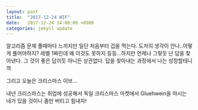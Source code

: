 ```yaml
---
layout: post
title:  "2017-12-24 WIF"
date:   2017-12-24 14:00:00 +0900
categories: jekyll update
---
```



알고리즘 문제 풀때마다 느끼지만 일단 처음부터 겁을 먹는다. 도저히 생각이 안나..어떻게 풀어야하지? 레벨 1짜린데 왜 이것도 못하지 등등...하지만 언제나 그렇듯 난 답을 찾아낸다. 그 것이 좋은 답이듯 아니든 상관없다. 답을 찾아내는 과정에서 나는 성장할테니까

그리고 오늘은 크리스마스 이브...

내년 크리스마스는 취업에 성공해서 독일 크리스마스 마켓에서 Gluehwein을 마시는 내가 있을 것이니
좀만 버티고 힘내자!
